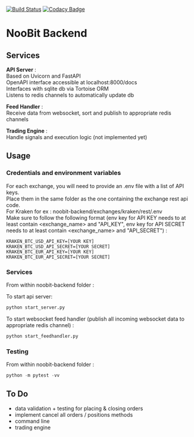 [![Build Status](https://travis-ci.com/maxima-us/noobit-backend.svg?branch=master)](https://travis-ci.com/maxima-us/noobit-backend)
[![Codacy Badge](https://api.codacy.com/project/badge/Grade/ee5a7cf93c65477db5bd675f8979aa9d)](https://www.codacy.com/manual/maximousse/noobit-backend?utm_source=github.com&amp;utm_medium=referral&amp;utm_content=maxima-us/noobit-backend&amp;utm_campaign=Badge_Grade)

# NooBit Backend

## Services 

**API Server** :   
Based on Uvicorn and FastAPI  
OpenAPI interface accessible at localhost:8000/docs  
Interfaces with sqlite db via Tortoise ORM  
Listens to redis channels to automatically update db  

**Feed Handler** :  
Receive data from websocket, sort and publish to appropriate redis channels

**Trading Engine** :  
Handle signals and execution logic (not implemented yet)

## Usage

### Credentials and environment variables

For each exchange, you will need to provide an .env file with a list of API keys.  
Place them in the same folder as the one containing the exchange rest api code.  
For Kraken for ex : noobit-backend/exchanges/kraken/rest/.env  
Make sure to follow the following format (env key for API KEY needs to at least contain <exchange_name> and "API_KEY",
env key for API SECRET needs to at least contain <exchange_name> and "API_SECRET") :
```
KRAKEN_BTC_USD_API_KEY=[YOUR KEY]
KRAKEN_BTC_USD_API_SECRET=[YOUR SECRET]
KRAKEN_BTC_EUR_API_KEY=[YOUR KEY]
KRAKEN_BTC_EUR_API_SECRET=[YOUR SECRET]
```

### Services

From within noobit-backend folder :

To start api server:
```python
python start_server.py
```

To start websocket feed handler (publish all incoming websocket data to appropriate redis channel) :
```python
python start_feedhandler.py
```

### Testing

From within noobit-backend folder :
```python
python -m pytest -vv
```

## To Do

-  data validation + testing for placing & closing orders
-  implement cancel all orders / positions methods
-  command line 
-  trading engine



